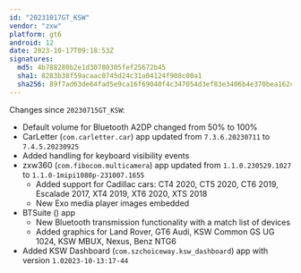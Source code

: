 ```yaml
---
id: "20231017GT_KSW"
vendor: "zxw"
platform: gt6
android: 12
date: 2023-10-17T09:18:53Z
signatures:
  md5: 4b788280b2e1d30780305fef25672b45
  sha1: 8283b38f59acaac0745d24c31a04124f908c00a1
  sha256: 89f7ad63de64fad5e9ca16f69040f4c347054d3ef83e3406b4e370bea162cae2
---
```

Changes since `20230715GT_KSW`:
- Default volume for Bluetooth A2DP changed from 50% to 100%
- CarLetter (`com.carletter.car`) app updated from `7.3.6.20230711` to `7.4.5.20230925`
- Added handling for keyboard visibility events
- zxw360 (`com.fibocom.multicamera`) app updated from `1.1.0.230529.1027` to `1.1.0-1mipi1080p-231007.1655`
  - Added support for Cadillac cars: CT4 2020, CT5 2020, CT6 2019, Escalade 2017, XT4 2019, XT6 2020, XTS 2018
  - New Exo media player images embedded
- BTSuite () app
  - New Bluetooth transmission functionality with a match list of devices
  - Added graphics for Land Rover, GT6 Audi, KSW Common GS UG 1024, KSW MBUX, Nexus, Benz NTG6
- Added KSW Dashboard (`com.szchoiceway.ksw_dashboard`) app with version `1.02023-10-13:17-44`